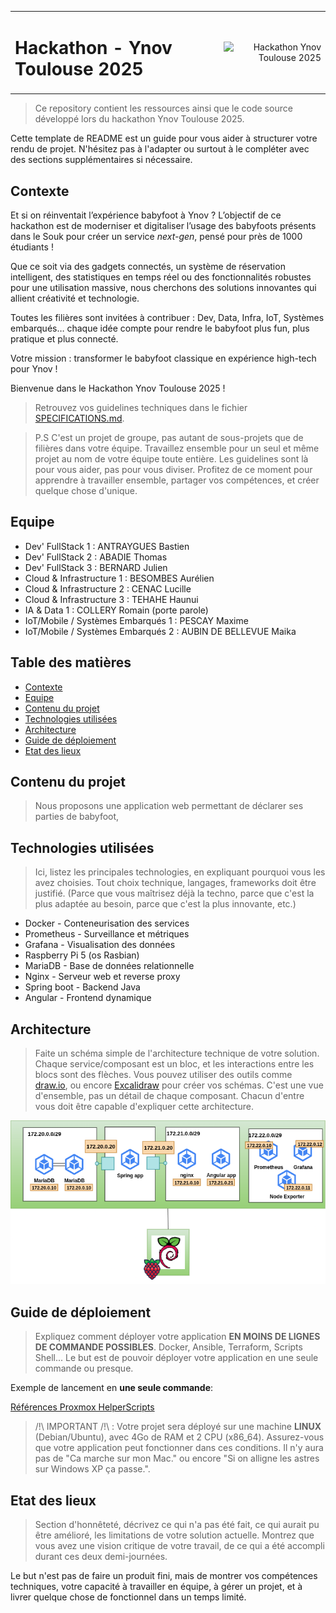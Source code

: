 <table width="100%" border="0" cellspacing="0" cellpadding="0">
<tr>
<td align="left"><h1>Hackathon - Ynov Toulouse 2025</h1></td>
<td align="right"><img src="ressources/logo.png" alt="Hackathon Ynov Toulouse 2025" width="100"/></td>
</tr>
</table>

> Ce repository contient les ressources ainsi que le code source développé lors du hackathon Ynov Toulouse 2025.

Cette template de README est un guide pour vous aider à structurer votre rendu de projet. N'hésitez pas à l'adapter ou surtout à le compléter avec des sections supplémentaires si nécessaire.

## Contexte

Et si on réinventait l’expérience babyfoot à Ynov ? L’objectif de ce hackathon est de moderniser et digitaliser l’usage des babyfoots présents dans le Souk pour créer un service _next-gen_, pensé pour près de 1000 étudiants !

Que ce soit via des gadgets connectés, un système de réservation intelligent, des statistiques en temps réel ou des fonctionnalités robustes pour une utilisation massive, nous cherchons des solutions innovantes qui allient créativité et technologie.

Toutes les filières sont invitées à contribuer : Dev, Data, Infra, IoT, Systèmes embarqués… chaque idée compte pour rendre le babyfoot plus fun, plus pratique et plus connecté.

Votre mission : transformer le babyfoot classique en expérience high-tech pour Ynov !

Bienvenue dans le Hackathon Ynov Toulouse 2025 !

> Retrouvez vos guidelines techniques dans le fichier [SPECIFICATIONS.md](./SPECIFICATIONS.md).

> P.S C'est un projet de groupe, pas autant de sous-projets que de filières dans votre équipe. Travaillez ensemble pour un seul et même projet au nom de votre équipe toute entière. Les guidelines sont là pour vous aider, pas pour vous diviser. Profitez de ce moment pour apprendre à travailler ensemble, partager vos compétences, et créer quelque chose d'unique.

## Equipe

- Dev' FullStack 1 : ANTRAYGUES Bastien
- Dev' FullStack 2 : ABADIE Thomas
- Dev' FullStack 3 : BERNARD Julien
- Cloud & Infrastructure 1 : BESOMBES Aurélien
- Cloud & Infrastructure 2 : CENAC Lucille
- Cloud & Infrastructure 3 : TEHAHE Haunui
- IA & Data 1 : COLLERY Romain (porte parole)
- IoT/Mobile / Systèmes Embarqués 1 : PESCAY Maxime
- IoT/Mobile / Systèmes Embarqués 2 : AUBIN DE BELLEVUE Maika


## Table des matières

- [Contexte](#contexte)
- [Equipe](#equipe)
- [Contenu du projet](#contenu-du-projet)
- [Technologies utilisées](#technologies-utilisées)
- [Architecture](#architecture)
- [Guide de déploiement](#guide-de-déploiement)
- [Etat des lieux](#etat-des-lieux)

## Contenu du projet

> Nous proposons une application web permettant de déclarer ses parties de babyfoot,   

## Technologies utilisées

> Ici, listez les principales technologies, en expliquant pourquoi vous les avez choisies. Tout choix technique, langages, frameworks doit être justifié. (Parce que vous maîtrisez déjà la techno, parce que c'est la plus adaptée au besoin, parce que c'est la plus innovante, etc.)

- Docker - Conteneurisation des services
- Prometheus - Surveillance et métriques
- Grafana - Visualisation des données
- Raspberry Pi 5 (os Rasbian)
- MariaDB - Base de données relationnelle
- Nginx - Serveur web et reverse proxy
- Spring boot - Backend Java
- Angular - Frontend dynamique

## Architecture

> Faite un schéma simple de l'architecture technique de votre solution. Chaque service/composant est un bloc, et les interactions entre les blocs sont des flèches. Vous pouvez utiliser des outils comme [draw.io](https://app.diagrams.net/), ou encore [Excalidraw](https://excalidraw.com/) pour créer vos schémas. C'est une vue d'ensemble, pas un détail de chaque composant. Chacun d'entre vous doit être capable d'expliquer cette architecture.

![img](ressources/schma_infra.png)

## Guide de déploiement

> Expliquez comment déployer votre application **EN MOINS DE LIGNES DE COMMANDE POSSIBLES**. Docker, Ansible, Terraform, Scripts Shell... Le but est de pouvoir déployer votre application en une seule commande ou presque.

Exemple de lancement en **une seule commande**:

[Références Proxmox HelperScripts](https://github.com/community-scripts/ProxmoxVE/tree/main/install)

> /!\ IMPORTANT /!\ : Votre projet sera déployé sur une machine **LINUX** (Debian/Ubuntu), avec 4Go de RAM et 2 CPU (x86_64). Assurez-vous que votre application peut fonctionner dans ces conditions. Il n'y aura pas de "Ca marche sur mon Mac." ou encore "Si on alligne les astres sur Windows XP ça passe.".

## Etat des lieux

> Section d'honnêteté, décrivez ce qui n'a pas été fait, ce qui aurait pu être amélioré, les limitations de votre solution actuelle. Montrez que vous avez une vision critique de votre travail, de ce qui a été accompli durant ces deux demi-journées.

Le but n'est pas de faire un produit fini, mais de montrer vos compétences techniques, votre capacité à travailler en équipe, à gérer un projet, et à livrer quelque chose de fonctionnel dans un temps limité.
